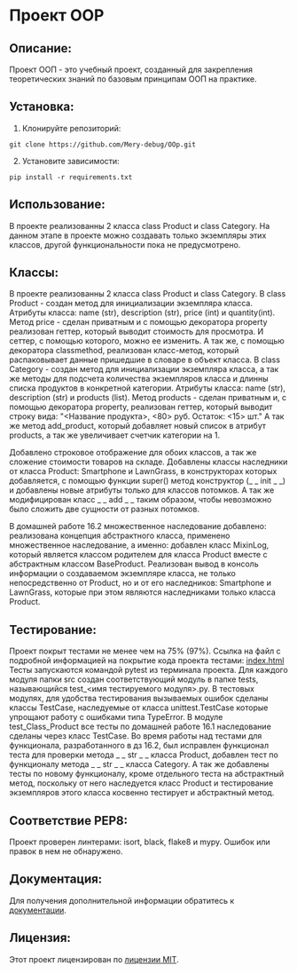 # Проект OOP

## Описание:

Проект ООП - это учебный проект, созданный для закрепления теоретических знаний по базовым принципам ООП на практике.

## Установка:

1. Клонируйте репозиторий:
```
git clone https://github.com/Mery-debug/OOp.git
```
2. Установите зависимости:
```
pip install -r requirements.txt
```
## Использование:

В проекте реализованны 2 класса class Product и class Category.
На данном этапе в проекте можно создавать только экземпляры этих классов, другой функциональности пока не предусмотрено.


## Классы:

В проекте реализованны 2 класса class Product и class Category. 
В class Product - создан метод для инициализации экземпляра класса. Атрибуты класса: name (str), description (str), 
price (int) и quantity(int).
Метод price - сделан приватным и с помощью декоратора property реализован геттер, который выводит стоимость для 
просмотра. И сеттер, с помощью которого, можно ее изменить. А так же, с помощью декоратора classmethod, реализован 
класс-метод, который распаковывает данные пришедшие в словаре в объект класса.
В class Category - создан метод для инициализации экземпляра класса, а так же методы для подсчета количества экземпляров 
класса и длинны списка продуктов в конкретной категории. Атрибуты класса: name (str), description (str) и products (list).
Метод products - сделан приватным и, с помощью декоратора property, реализован геттер, который выводит строку вида:
"<Название продукта>, <80> руб. Остаток: <15> шт." А так же метод add_product, который добавляет новый список в атрибут 
products, а так же увеличивает счетчик категории на 1.

Добавлено строковое отображение для обоих классов, а так же сложение стоимости товаров на складе.
Добавлены классы наследники от класса Product: Smartphone и LawnGrass, в конструкторах которых добавляется, с помощью 
функции super() метод конструктор (_ _ init _ _) и добавлены новые атрибуты только для классов потомков. А так же 
модифицирован класс _ _ add _ _ таким образом, чтобы невозможно было сложить две сущности от разных потомков. 

В домашней работе 16.2 множественное наследование добавлено:
реализована концепция абстрактного класса, применено множественное наследование, а именно: добавлен класс MixinLog, 
который является классом родителем для класса Product вместе с абстрактным классом BaseProduct.
Реализован вывод в консоль информации о создаваемом экземпляре класса, не только непосредственно от Product, 
но и от его наследников: Smartphone и LawnGrass, которые при этом являются наследниками только класса Product.

## Тестирование:

Проект покрыт тестами не менее чем на 75% (97%). 
Ссылка на файл с подробной информацией на покрытие кода проекта тестами: [index.html](index.html)
Тесты запускаются командой pytest из терминала проекта.
Для каждого модуля папки src создан соответствующий модуль в папке tests, называющийся test_<имя тестируемого модуля>.py.
В тестовых модулях, для удобства тестирования вызываемых ошибок сделаны классы TestCase, наследуемые от класса 
unittest.TestCase которые упрощают работу с ошибками типа TypeError. В модуле test_Class_Product все тесты по домашней 
работе 16.1 наследование сделаны через класс TestCase.
Во время работы над тестами для функционала, разработанного в дз 16.2, был исправлен функционал теста для проверки 
метода _ _ str _ _ класса Product, добавлен тест по функционалу метода _ _ str _ _ класса Category.
А так же добавлены тесты по новому функционалу, кроме отдельного теста на абстрактный метод, поскольку от него наследуется 
класс Product и тестирование экземпляров этого класса косвенно тестирует и абстрактный метод.

## Соответствие PEP8:

Проект проверен линтерами: isort, black, flake8 и mypy. Ошибок или правок в нем не обнаружено.

## Документация:

Для получения дополнительной информации обратитесь к [документации](docs/README.md).

## Лицензия:

Этот проект лицензирован по [лицензии MIT](LICENSE).